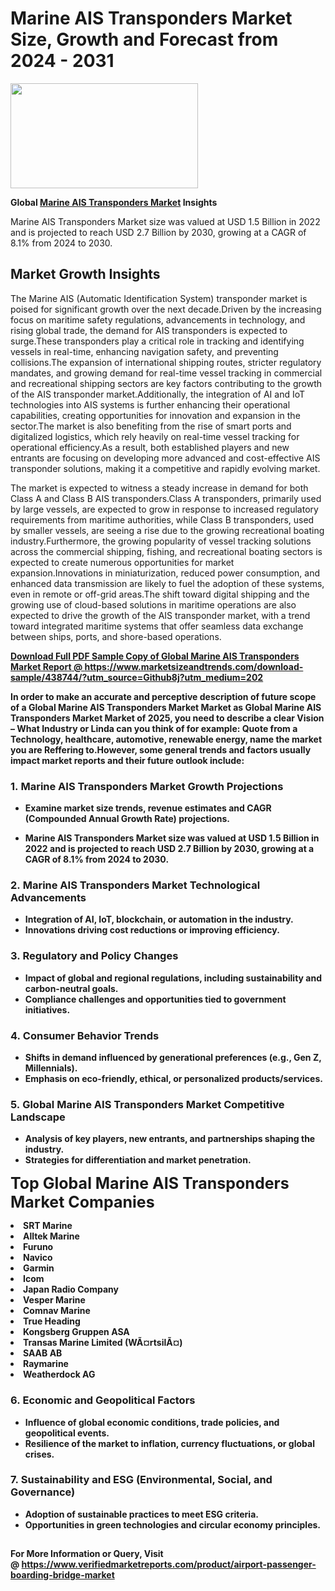 <H1>Marine AIS Transponders Market Size, Growth and Forecast from 2024 - 2031</H1><img class="aligncenter size-medium wp-image-584254" src="https://thirdeyenews.in/wp-content/uploads/2024/09/Global-Market-Research-300x168.jpeg" alt="" width="300" height="168" /><p><strong>Global&nbsp;<a href="https://www.marketsizeandtrends.com/download-sample/438744/?utm_source=Github8j?utm_medium=202">Marine AIS Transponders Market</a> Insights</strong></p><p>Marine AIS Transponders Market size was valued at USD 1.5 Billion in 2022 and is projected to reach USD 2.7 Billion by 2030, growing at a CAGR of 8.1% from 2024 to 2030.</p><p><h2>Market Growth Insights</h2> <p>The Marine AIS (Automatic Identification System) transponder market is poised for significant growth over the next decade.Driven by the increasing focus on maritime safety regulations, advancements in technology, and rising global trade, the demand for AIS transponders is expected to surge.These transponders play a critical role in tracking and identifying vessels in real-time, enhancing navigation safety, and preventing collisions.The expansion of international shipping routes, stricter regulatory mandates, and growing demand for real-time vessel tracking in commercial and recreational shipping sectors are key factors contributing to the growth of the AIS transponder market.Additionally, the integration of AI and IoT technologies into AIS systems is further enhancing their operational capabilities, creating opportunities for innovation and expansion in the sector.The market is also benefiting from the rise of smart ports and digitalized logistics, which rely heavily on real-time vessel tracking for operational efficiency.As a result, both established players and new entrants are focusing on developing more advanced and cost-effective AIS transponder solutions, making it a competitive and rapidly evolving market.</p> <p><strong><a href="#"></a></strong></p> <p>The market is expected to witness a steady increase in demand for both Class A and Class B AIS transponders.Class A transponders, primarily used by large vessels, are expected to grow in response to increased regulatory requirements from maritime authorities, while Class B transponders, used by smaller vessels, are seeing a rise due to the growing recreational boating industry.Furthermore, the growing popularity of vessel tracking solutions across the commercial shipping, fishing, and recreational boating sectors is expected to create numerous opportunities for market expansion.Innovations in miniaturization, reduced power consumption, and enhanced data transmission are likely to fuel the adoption of these systems, even in remote or off-grid areas.The shift toward digital shipping and the growing use of cloud-based solutions in maritime operations are also expected to drive the growth of the AIS transponder market, with a trend toward integrated maritime systems that offer seamless data exchange between ships, ports, and shore-based operations.<p><strong><a href="#"></p><p><span class=""><strong>Download Full PDF Sample Copy of Global Marine AIS Transponders Market Report</strong> @ <a href="https://www.marketsizeandtrends.com/download-sample/438744/?utm_source=Github8j?utm_medium=202" target="_blank">https://www.marketsizeandtrends.com/download-sample/438744/?utm_source=Github8j?utm_medium=202</a></span></p><p>In order to make an accurate and perceptive description of future scope of a Global&nbsp;Marine AIS Transponders Market Market as Global&nbsp;Marine AIS Transponders Market Market of 2025, you need to describe a clear Vision &ndash; What Industry or Linda can you think of for example: Quote from a Technology, healthcare, automotive, renewable energy, name the market you are Reffering to.However, some general trends and factors usually impact market reports and their future outlook include:</p><h3>1.&nbsp;<strong>Marine AIS Transponders Market Growth Projections</strong></h3><ul><li>Examine market size trends, revenue estimates and CAGR (Compounded Annual Growth Rate) projections.</li><li><p>Marine AIS Transponders Market size was valued at USD 1.5 Billion in 2022 and is projected to reach USD 2.7 Billion by 2030, growing at a CAGR of 8.1% from 2024 to 2030.</p></li></ul><h3>2.&nbsp;<strong>Marine AIS Transponders Market Technological Advancements</strong></h3><ul><li>Integration of AI, IoT, blockchain, or automation in the industry.</li><li>Innovations driving cost reductions or improving efficiency.</li></ul><h3>3.&nbsp;<strong>Regulatory and Policy Changes</strong></h3><ul><li>Impact of global and regional regulations, including sustainability and carbon-neutral goals.</li><li>Compliance challenges and opportunities tied to government initiatives.</li></ul><h3>4.&nbsp;<strong>Consumer Behavior Trends</strong></h3><ul><li>Shifts in demand influenced by generational preferences (e.g., Gen Z, Millennials).</li><li>Emphasis on eco-friendly, ethical, or personalized products/services.</li></ul><h3>5.&nbsp;<strong>Global Marine AIS Transponders Market Competitive Landscape</strong></h3><ul><li>Analysis of key players, new entrants, and partnerships shaping the industry.</li><li>Strategies for differentiation and market penetration.</li></ul><p data-pm-slice="1 1 []"><span style="color: inherit; font-family: inherit; font-size: 25px;">Top Global Marine AIS Transponders Market Companies</span></p><div class="" data-test-id=""><p><li>SRT Marine</li><li> Alltek Marine</li><li> Furuno</li><li> Navico</li><li> Garmin</li><li> Icom</li><li> Japan Radio Company</li><li> Vesper Marine</li><li> Comnav Marine</li><li> True Heading</li><li> Kongsberg Gruppen ASA</li><li> Transas Marine Limited (WÃ¤rtsilÃ¤)</li><li> SAAB AB</li><li> Raymarine</li><li> Weatherdock AG</li></p></div><h3>6.&nbsp;<strong>Economic and Geopolitical Factors</strong></h3><ul><li>Influence of global economic conditions, trade policies, and geopolitical events.</li><li>Resilience of the market to inflation, currency fluctuations, or global crises.</li></ul><h3>7.&nbsp;<strong>Sustainability and ESG (Environmental, Social, and Governance)</strong></h3><ul><li>Adoption of sustainable practices to meet ESG criteria.</li><li>Opportunities in green technologies and circular economy principles.</li></ul><h2><strong style="font-size: 14px;">For More Information or Query, Visit @&nbsp;</strong><a style="background-color: #ffffff; font-size: 14px;" href="https://www.marketsizeandtrends.com/report/marine-ais-transponders-market/" target="_blank">https://www.verifiedmarketreports.com/product/airport-passenger-boarding-bridge-market</a></h2>